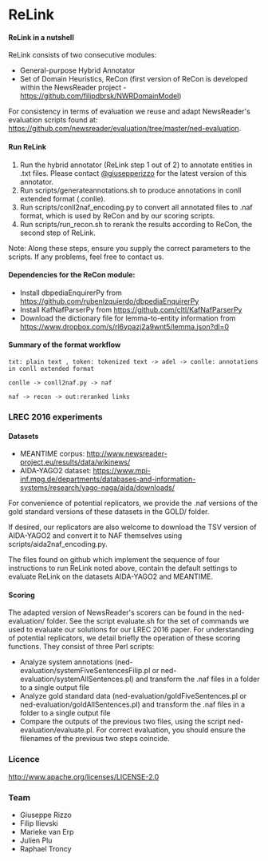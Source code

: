 # ReLink

#### ReLink in a nutshell
ReLink consists of two consecutive modules:
- General-purpose Hybrid Annotator
- Set of Domain Heuristics, ReCon (first version of ReCon is developed within the NewsReader project - https://github.com/filipdbrsk/NWRDomainModel)

For consistency in terms of evaluation we reuse and adapt NewsReader's evaluation scripts found at: https://github.com/newsreader/evaluation/tree/master/ned-evaluation.

#### Run ReLink

1. Run the hybrid annotator (ReLink step 1 out of 2) to annotate entities in .txt files. Please contact [@giusepperizzo](https://github.com/giusepperizzo) for the latest version of this annotator.
2. Run scripts/generateannotations.sh to produce annotations in conll extended format (.conlle).
3. Run scripts/conll2naf_encoding.py to convert all annotated files to .naf format, which is used by ReCon and by our scoring scripts.
4. Run scripts/run_recon.sh to rerank the results according to ReCon, the second step of ReLink.
 
Note: Along these steps, ensure you supply the correct parameters to the scripts. If any problems, feel free to contact us.

#### Dependencies for the ReCon module:
- Install dbpediaEnquirerPy from https://github.com/rubenIzquierdo/dbpediaEnquirerPy
- Install KafNafParserPy from https://github.com/cltl/KafNafParserPy
- Download the dictionary file for lemma-to-entity information from https://www.dropbox.com/s/rl6ypazj2a9wnt5/lemma.json?dl=0

#### Summary of the format workflow
    txt: plain text , token: tokenized text -> adel -> conlle: annotations in conll extended format
    
    conlle -> conll2naf.py -> naf
    
    naf -> recon -> out:reranked links

### LREC 2016 experiments

#### Datasets

- MEANTIME corpus: http://www.newsreader-project.eu/results/data/wikinews/
- AIDA-YAGO2 dataset: https://www.mpi-inf.mpg.de/departments/databases-and-information-systems/research/yago-naga/aida/downloads/

For convenience of potential replicators, we provide the .naf versions of the gold standard versions of these datasets in the GOLD/ folder. 

If desired, our replicators are also welcome to download the TSV version of AIDA-YAGO2 and convert it to NAF themselves using scripts/aida2naf_encoding.py.

The files found on github which implement the sequence of four instructions to run ReLink noted above, contain the default settings to evaluate ReLink on the datasets AIDA-YAGO2 and MEANTIME. 

#### Scoring

The adapted version of NewsReader's scorers can be found in the ned-evaluation/ folder. See the script evaluate.sh for the set of commands we used to evaluate our solutions for our LREC 2016 paper. For understanding of potential replicators, we detail briefly the operation of these scoring functions. They consist of three Perl scripts:
- Analyze system annotations (ned-evaluation/systemFiveSentencesFilip.pl or ned-evaluation/systemAllSentences.pl) and transform the .naf files in a folder to a single output file
- Analyze gold standard data (ned-evaluation/goldFiveSentences.pl or ned-evaluation/goldAllSentences.pl) and transform the .naf files in a folder to a single output file
- Compare the outputs of the previous two files, using the script ned-evaluation/evaluate.pl. For correct evaluation, you should ensure the filenames of the previous two steps coincide.
    
### Licence
http://www.apache.org/licenses/LICENSE-2.0

### Team
* Giuseppe Rizzo 
* Filip Ilievski
* Marieke van Erp
* Julien Plu
* Raphael Troncy
